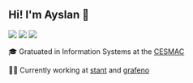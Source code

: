 ## Hi! I'm Ayslan :wave:
[![](https://img.shields.io/badge/-LinkedIn-222222?style=flat-square&logo=Linkedin&logoColor=white&link=https://www.linkedin.com/in/ayslanmarcelino/)](https://www.linkedin.com/in/andersonfernandes12/)
[![](https://img.shields.io/badge/-Gmail-222222?style=flat-square&logo=gmail&logoColor=white&link=mailto:fernandesanderson14@gmail.com)](mailto:ayslanmarcelino@gmail.com)
[![](https://img.shields.io/badge/-Medium-222222?style=flat-square&logo=medium&logoColor=white&link=https://medium.com/@fernandesanderson14)](https://medium.com/@ayslanmarcelino)

:mortar_board:  Gratuated in Information Systems at the [CESMAC](https://www.cesmac.edu.br)

:man_technologist:  Currently working at [stant](https://github.com/stantmob) and [grafeno](https://github.com/grafeno-sa)

